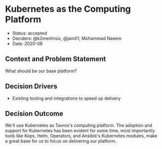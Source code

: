 # Kubernetes as the Computing Platform

* Status: accepted
* Deciders: @k2merlinsix, @jam01, Mohammad Naeem
* Date: 2020-08

## Context and Problem Statement

What should be our base platform?

## Decision Drivers <!-- optional -->

* Existing tooling and integrations to speed up delivery

## Decision Outcome

We'll use Kubernetes as Tavros's computing platform. The adoption and support for Kubernetes has been evident for some time, most importantly tools like Kops, Helm, Operators, and Ansible's Kubernetes modules, make a great base for us to focus on delivering our platform.
